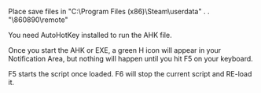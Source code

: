 Place save files in "C:\Program Files (x86)\Steam\userdata\" . <SteamIDFolder> . "\860890\remote"
  
You need AutoHotKey installed to run the AHK file. 

Once you start the AHK or EXE, a green H icon will appear in your Notification Area, but nothing will happen until you hit F5 on your keyboard. 

F5 starts the script once loaded. F6 will stop the current script and RE-load it. 
